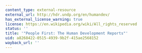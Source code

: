 ```yaml
---
content_type: external-resource
external_url: http://hdr.undp.org/en/humandev/
has_external_license_warning: true
license: https://en.wikipedia.org/wiki/All_rights_reserved
status: ''
title: '"People First: The Human Development Reports"'
uid: a8268422-0515-4939-9b2f-415ae2568152
wayback_url: ''
---
```

